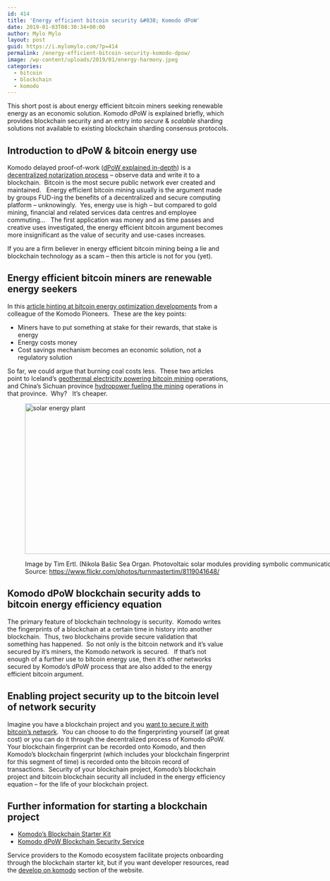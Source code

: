 ```yaml
---
id: 414
title: 'Energy efficient bitcoin security &#038; Komodo dPoW'
date: 2019-01-03T08:30:34+00:00
author: Mylo Mylo
layout: post
guid: https://i.mylomylo.com/?p=414
permalink: /energy-efficient-bitcoin-security-komodo-dpow/
image: /wp-content/uploads/2019/01/energy-harmony.jpeg
categories:
  - bitcoin
  - blockchain
  - komodo
---
```

This short post is about energy efficient bitcoin miners seeking renewable energy as an economic solution. Komodo dPoW is explained briefly, which provides blockchain security and an entry into _secure_ & _scalable_ sharding solutions not available to existing blockchain sharding consensus protocols.

## Introduction to dPoW & bitcoin energy use

Komodo delayed proof-of-work ([dPoW explained in-depth](https://blog.komodoplatform.com/delayed-proof-of-work-explained-9a74250dbb86)) is a [decentralized notarization process](https://komodoplatform.com/tech-tuesday-update-13/) &#8211; observe data and write it to a blockchain.  Bitcoin is the most secure public network ever created and maintained.   Energy efficient bitcoin mining usually is the argument made by groups FUD-ing the benefits of a decentralized and secure computing platform &#8211; unknowingly.  Yes, energy use is high &#8211; but compared to gold mining, financial and related services data centres and employee commuting&#8230;   The first application was money and as time passes and creative uses investigated, the energy efficient bitcoin argument becomes more insignificant as the value of security and use-cases increases.

If you are a firm believer in energy efficient bitcoin mining being a lie and blockchain technology as a scam &#8211; then this article is not for you (yet).

## Energy efficient bitcoin miners are renewable energy seekers

In this [article hinting at bitcoin energy optimization developments](https://medium.com/@bartvanmaarseveen/bitcoin-is-the-energy-saver-the-world-is-waiting-for-2731e98ea22d) from a colleague of the Komodo Pioneers.  These are the key points:

  * Miners have to put something at stake for their rewards, that stake is energy
  * Energy costs money
  * Cost savings mechanism becomes an economic solution, not a regulatory solution

So far, we could argue that burning coal costs less.  These two articles point to Iceland&#8217;s [geothermal electricity powering bitcoin mining](https://www.theguardian.com/world/2018/feb/13/how-iceland-became-the-bitcoin-miners-paradise) operations, and China&#8217;s Sichuan province [hydropower fueling the mining](https://www.investopedia.com/news/importance-chinese-hydropower-bitcoin-ecosystem/) operations in that province.  Why?   It&#8217;s cheaper.<figure id="attachment_419" style="width: 1024px" class="wp-caption aligncenter">

<img class="wp-image-419 size-large" src="https://i.mylomylo.com/wp-content/uploads/2019/01/energy-harmony-1024x342.jpeg" alt="solar energy plant" width="1024" height="342" srcset="https://i.mylomylo.com/wp-content/uploads/2019/01/energy-harmony-1024x342.jpeg 1024w, https://i.mylomylo.com/wp-content/uploads/2019/01/energy-harmony-300x100.jpeg 300w, https://i.mylomylo.com/wp-content/uploads/2019/01/energy-harmony-768x256.jpeg 768w" sizes="(max-width: 1024px) 100vw, 1024px" /> <figcaption class="wp-caption-text">Image by Tim Ertl. (Nikola Bašic Sea Organ. Photovoltaic solar modules providing symbolic communication with nature for the purpose of communicating) Source: https://www.flickr.com/photos/turnmastertim/8119041648/</figcaption></figure> 

## Komodo dPoW blockchain security adds to bitcoin energy efficiency equation

The primary feature of blockchain technology is security.  Komodo writes the fingerprints of a blockchain at a certain time in history into another blockchain.  Thus, two blockchains provide secure validation that something has happened.  So not only is the bitcoin network and it&#8217;s value secured by it&#8217;s miners, the Komodo network is secured.   If that&#8217;s not enough of a further use to bitcoin energy use, then it&#8217;s other networks secured by Komodo&#8217;s dPoW process that are also added to the energy efficient bitcoin argument.

## Enabling project security up to the bitcoin level of network security

Imagine you have a blockchain project and you [want to secure it with bitcoin&#8217;s network](https://i.mylomylo.com/blockchain-security-for-dapps-ecosystems/).  You can choose to do the fingerprinting yourself (at great cost) or you can do it through the decentralized process of Komodo dPoW.  Your blockchain fingerprint can be recorded onto Komodo, and then Komodo&#8217;s blockchain fingerprint (which includes your blockchain fingerprint for this segment of time) is recorded onto the bitcoin record of transactions.  Security of your blockchain project, Komodo&#8217;s blockchain project and bitcoin blockchain security all included in the energy efficiency equation &#8211; for the life of your blockchain project.

## Further information for starting a blockchain project

  * [Komodo&#8217;s Blockchain Starter Kit](https://komodoplatform.com/blockchain-starter-kit/)
  * [Komodo dPoW Blockchain Security Service](https://komodoplatform.com/blockchain-security-service/)

Service providers to the Komodo ecosystem facilitate projects onboarding through the blockchain starter kit, but if you want developer resources, read the [develop on komodo](https://komodoplatform.com/develop-on-komodo/) section of the website.